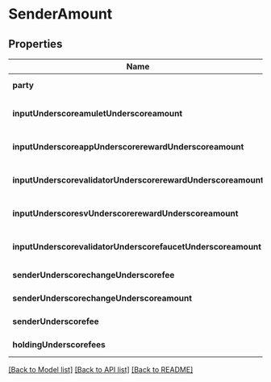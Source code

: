 # SenderAmount

## Properties
Name | Type | Description | Notes
------------ | ------------- | ------------- | -------------
**party** | **string** |  | [default to null]
**inputUnderscoreamuletUnderscoreamount** | **string** |  | [optional] [default to null]
**inputUnderscoreappUnderscorerewardUnderscoreamount** | **string** |  | [optional] [default to null]
**inputUnderscorevalidatorUnderscorerewardUnderscoreamount** | **string** |  | [optional] [default to null]
**inputUnderscoresvUnderscorerewardUnderscoreamount** | **string** |  | [optional] [default to null]
**inputUnderscorevalidatorUnderscorefaucetUnderscoreamount** | **string** |  | [optional] [default to null]
**senderUnderscorechangeUnderscorefee** | **string** |  | [default to null]
**senderUnderscorechangeUnderscoreamount** | **string** |  | [default to null]
**senderUnderscorefee** | **string** |  | [default to null]
**holdingUnderscorefees** | **string** |  | [default to null]

[[Back to Model list]](../README.md#documentation-for-models) [[Back to API list]](../README.md#documentation-for-api-endpoints) [[Back to README]](../README.md)


